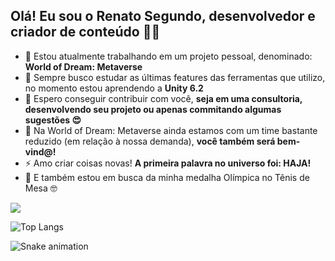 ## Olá! Eu sou o Renato Segundo, desenvolvedor e criador de conteúdo 👋🤝

- 🔭 Estou atualmente trabalhando em um projeto pessoal, denominado: **World of Dream: Metaverse**
- 🌱 Sempre busco estudar as últimas features das ferramentas que utilizo, no momento estou aprendendo a **Unity 6.2**
- 👯 Espero conseguir contribuir com você, **seja em uma consultoria, desenvolvendo seu projeto ou apenas commitando algumas sugestões 😍**
- 🤔 Na World of Dream: Metaverse ainda estamos com um time bastante reduzido (em relação à nossa demanda), **você também será bem-vind@!**
- ⚡ Amo criar coisas novas! **A primeira palavra no universo foi: HAJA!**
- 🏓 E também estou em busca da minha medalha Olímpica no Tênis de Mesa 🤓

<picture align=left>
  <source
    srcset="https://github-readme-stats.vercel.app/api?username=rsegundo-dev&show_icons=true&theme=midnight-purple"
    media="(prefers-color-scheme: dark)"
  />
  <source
    srcset="https://github-readme-stats.vercel.app/api?username=rsegundo-dev&show_icons=true"
    media="(prefers-color-scheme: light), (prefers-color-scheme: no-preference)"
  />
  <img src="https://github-readme-stats.vercel.app/api?username=rsegundo-dev&show_icons=true" />
</picture>

![Top Langs](https://github-readme-stats.vercel.app/api/top-langs/?username=rsegundo-dev&layout=compact&theme=midnight-purple)

![Snake animation](https://github.com/rsegundo-dev/blob/output/github-contibution-grid-snake.svg)
